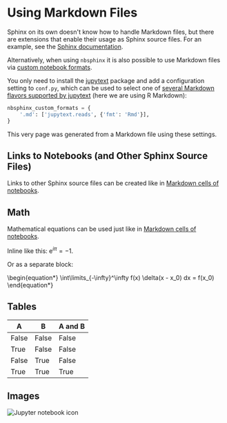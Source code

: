 # Using Markdown Files

Sphinx on its own doesn't know how to handle Markdown files,
but there are extensions that enable their usage as Sphinx source files.
For an example, see the
[Sphinx documentation](https://www.sphinx-doc.org/en/master/usage/markdown.html).

Alternatively, when using `nbsphinx` it is also possible to use Markdown
files via [custom notebook formats](custom-formats.pct.py).

You only need to install the [jupytext](https://jupytext.readthedocs.io/)
package and add a configuration setting to `conf.py`,
which can be used to select one of
[several Markdown flavors supported by jupytext](https://jupytext.readthedocs.io/en/latest/formats-markdown.html)
(here we are using R Markdown):

```python
nbsphinx_custom_formats = {
    '.md': ['jupytext.reads', {'fmt': 'Rmd'}],
}
```

This very page was generated from a Markdown file using these settings.


## Links to Notebooks (and Other Sphinx Source Files)

Links to other Sphinx source files can be created like in
[Markdown cells of notebooks](markdown-cells.ipynb#Links-to-Other-Notebooks).


## Math

Mathematical equations can be used just like in
[Markdown cells of notebooks](markdown-cells.ipynb#Equations).

Inline like this: $\text{e}^{i\pi} = -1$.

Or as a separate block:

\begin{equation*}
\int\limits_{-\infty}^\infty f(x) \delta(x - x_0) dx = f(x_0)
\end{equation*}


## Tables

A     | B     | A and B
------|-------|--------
False | False | False
True  | False | False
False | True  | False
True  | True  | True


## Images

![Jupyter notebook icon](images/notebook_icon.png)
